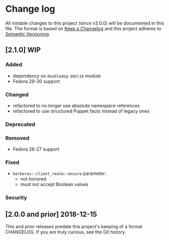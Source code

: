 <!--
# This file is part of the doubledog-kerberos Puppet module.
# Copyright 2018-2019 John Florian
# SPDX-License-Identifier: GPL-3.0-or-later

Template

## [VERSION] DATE/WIP
### Added
### Changed
### Deprecated
### Removed
### Fixed
### Security

-->

# Change log

All notable changes to this project (since v2.0.0) will be documented in this file.  The format is based on [Keep a Changelog](http://keepachangelog.com/en/1.0.0/) and this project adheres to [Semantic Versioning](http://semver.org).

## [2.1.0] WIP
### Added
- dependency on `doubledog-ddolib` module
- Fedora 29-30 support
### Changed
- refactored to no longer use absolute namespace references
- refactored to use structured Puppet facts instead of legacy ones
### Deprecated
### Removed
- Fedora 26-27 support
### Fixed
- `kerberos::client_realm::ensure` parameter:
    - not honored
    - must not accept Boolean values
### Security

## [2.0.0 and prior] 2018-12-15

This and prior releases predate this project's keeping of a formal CHANGELOG.  If you are truly curious, see the Git history.
